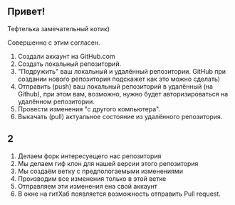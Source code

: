 ## Привет!

Тефтелька замечательный котик)

Совершенно с этим согласен.

1. Создали аккаунт на GitHub.com
2. Создать локальный репозиторий.
3. "Подружить" ваш локальный и удалённый репозитории. GitHub при создании нового репозитория подскажет как это можно сделать)
4. Отправить (push) ваш локальный репозиторий в удалённый (на Github), при этом вам, возможно, нужно будет авторизироваться на удалённом репозитории.
5. Провести изменения "с другого компьютера".
6. Выкачать (pull) актуальное состояние из удалённого репозитория.

## 2

1. Делаем форк интересуещего нас репозитория
2. Мы делаем гиф клон для нашей версии этого репозитория
3. Мы создаём ветку с предпологаемыми изменениями
4. Производим все изменения только в этой ветке
5. Отправляем эти изменения ена свой аккаунт
6. В окне на гитХаб появляется возможность отправить Pull request.